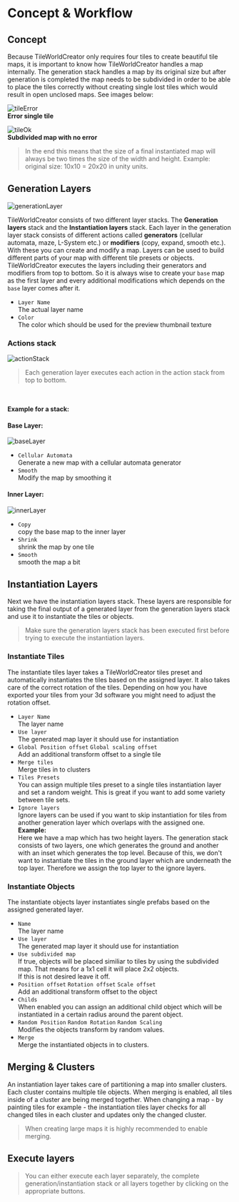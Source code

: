 # Concept & Workflow

## Concept
Because TileWorldCreator only requires four tiles to create beautiful tile maps, it is important to know how TileWorldCreator handles a map internally.
The generation stack handles a map by its original size but after generation is completed the map needs to be subdivided in order to be able to place the tiles correctly without creating single lost tiles which would result in open unclosed maps. See images below:

![tileError](img/tileError.png)  
**Error single tile**

![tileOk](img/tileOk.png)  
**Subdivided map with no error**    

> In the end this means that the size of a final instantiated map will always be two times the size of the width and height. Example: original size: 10x10 = 20x20 in unity units.



## Generation Layers

![generationLayer](img/generationLayer.png)

TileWorldCreator consists of two different layer stacks. The **Generation layers** stack and the **Instantiation layers** stack. Each layer in the generation layer stack consists of different actions called **generators** (cellular automata, maze, L-System etc.) or **modifiers** (copy, expand, smooth etc.). With these you can create and modify a map. Layers can be used to build different parts of your map with different tile presets or objects.
TileWorldCreator executes the layers including their generators and modifiers from top to bottom.
So it is always wise to create your `base` map as the first layer and every additional modifications which depends on the `base` layer comes after it.

+ `Layer Name`  
  The actual layer name  
+ `Color`  
  The color which should be used for the preview thumbnail texture  

### Actions stack  

![actionStack](img/actionStack.png)
> Each generation layer executes each action in the action stack from top to bottom.  

<br><br>
**Example for a stack:**  
#### Base Layer:
![baseLayer](img/exampleBaseLayer.png)
+ `Cellular Automata`  
  Generate a new map with a cellular automata generator
+ `Smooth`  
  Modify the map by smoothing it

#### Inner Layer:
![innerLayer](img/exampleInnerLayer.png)
+ `Copy`  
  copy the base map to the inner layer
+ `Shrink`  
  shrink the map by one tile 
+ `Smooth`  
  smooth the map a bit


## Instantiation Layers
Next we have the instantiation layers stack. These layers are responsible for taking the final output of a generated layer from the generation layers stack and use it to instantiate the tiles or objects.
> Make sure the generation layers stack has been executed first before trying to execute the instantiation layers. 

### Instantiate Tiles
The instantiate tiles layer takes a TileWorldCreator tiles preset and automatically instantiates the tiles based on the assigned layer. It also takes care of the correct rotation of the tiles. Depending on how you have exported your tiles from your 3d software you might need to adjust the rotation offset. 

+ `Layer Name`  
  The layer name  
+ `Use layer`  
  The generated map layer it should use for instantiation  
+ `Global Position offset` `Global scaling offset`  
  Add an additional transform offset to a single tile  
+ `Merge tiles`  
  Merge tiles in to clusters  
+ `Tiles Presets`  
  You can assign multiple tiles preset to a single tiles instantiation layer and set a random weight. This is great if you want to add some variety between tile sets.  
+ `Ignore layers`  
  Ignore layers can be used if you want to skip instantiation for tiles from another generation layer which overlaps with the assigned one.  
  **Example:**  
  Here we have a map which has two height layers. The generation stack consists of two layers, one which generates the ground and another with an inset which generates the top     level. Because of this, we don't want to instantiate the tiles in the ground layer which are underneath the top layer. Therefore we assign the top layer to the ignore layers. 

### Instantiate Objects
The instantiate objects layer instantiates single prefabs based on the assigned generated layer.
  
+ `Name`  
  The layer name  
+ `Use layer`  
  The generated map layer it should use for instantiation  
+ `Use subdivided map`  
If true, objects will be placed similiar to tiles by using the subdivided map. That means for a 1x1 cell it will place 2x2 objects.  
If this is not desired leave it off.  
+ `Position offset` `Rotation offset` `Scale offset`  
  Add an additional transform offset to the object  
+ `Childs`  
  When enabled you can assign an additional child object which will be instantiated in a certain radius around the parent object.  
+ `Random Position` `Random Rotation` `Random Scaling`  
  Modifies the objects transform by random values.  
+ `Merge`  
  Merge the instantiated objects in to clusters.  

## Merging & Clusters
An instantiation layer takes care of partitioning a map into smaller clusters. Each cluster contains multiple tile objects. When merging is enabled, all tiles inside of a cluster are being merged together.  When changing a map - by painting tiles for example - the instantiation tiles layer checks for all changed tiles in each cluster and updates only the changed cluster. 
> When creating large maps it is highly recommended to enable merging. 


## Execute layers

> You can either execute each layer separately, the complete generation/instantiation stack or all layers together by clicking on the appropriate buttons.
